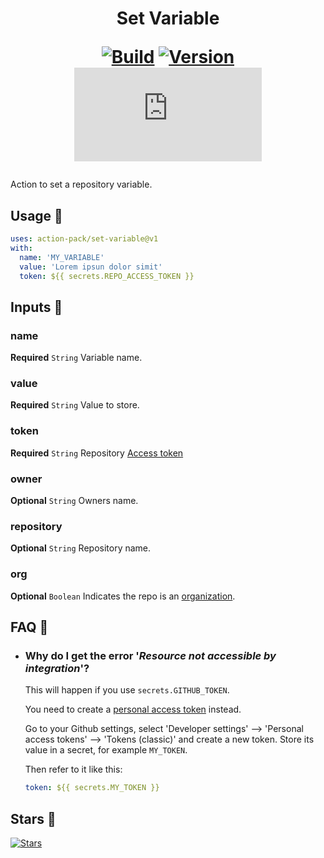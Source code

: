 <h1 align="center">Set Variable<br />
<div align="center">
  
  [![Build](https://github.com/action-pack/set-variable/actions/workflows/build.yml/badge.svg)](https://github.com/action-pack/set-variable/)
  [![Version](https://img.shields.io/github/v/tag/action-pack/set-variable?label=version&sort=semver&color=066da5)](https://github.com/marketplace/actions/set-repository-variable)
  [![Size](https://img.shields.io/github/size/action-pack/set-variable/dist/index.js?branch=release/v1.08&label=size&color=066da5)](https://github.com/action-pack/set-variable/)
  
</div></h1>

Action to set a repository variable.

## Usage 🚀

```YAML
uses: action-pack/set-variable@v1
with:
  name: 'MY_VARIABLE'
  value: 'Lorem ipsun dolor simit'
  token: ${{ secrets.REPO_ACCESS_TOKEN }}
```

## Inputs 📝

### name

**Required** `String` Variable name.

### value

**Required** `String` Value to store.

### token

**Required** `String` Repository [Access token](https://docs.github.com/en/github/authenticating-to-github/creating-a-personal-access-token)

### owner

**Optional** `String` Owners name.

### repository

**Optional** `String` Repository name.

### org

**Optional** `Boolean` Indicates the repo is an [organization](https://docs.github.com/en/github/setting-up-and-managing-organizations-and-teams/about-organizations).

## FAQ 💬

  * ### Why do I get the error '*Resource not accessible by integration*'?

    This will happen if you use ```secrets.GITHUB_TOKEN```.

    You need to create a [personal access token](https://docs.github.com/en/github/authenticating-to-github/creating-a-personal-access-token) instead.

    Go to your Github settings, select 'Developer settings' --> 'Personal access tokens' --> 'Tokens (classic)' and create a new token. Store its value in a secret, for example ```MY_TOKEN```.

    Then refer to it like this:
    
    ```yaml
    token: ${{ secrets.MY_TOKEN }}
    ```

## Stars 🌟
[![Stars](https://starchart.cc/action-pack/set-variable.svg?variant=adaptive)](https://starchart.cc/action-pack/set-variable)
